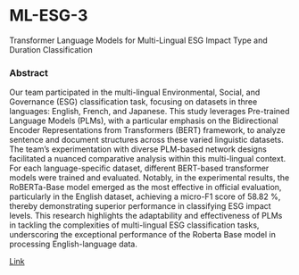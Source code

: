 # ML-ESG-3
Transformer Language Models for Multi-Lingual ESG Impact Type and Duration Classification

### Abstract

Our team participated in the multi-lingual Environmental, Social, and Governance (ESG) classification task, focusing on datasets in three languages: English, French, and Japanese. This study leverages Pre-trained Language Models (PLMs), with a particular emphasis on the Bidirectional Encoder Representations from Transformers (BERT) framework, to analyze sentence and document structures across these varied linguistic datasets. The team’s experimentation with diverse PLM-based network designs facilitated a nuanced comparative analysis within this multi-lingual context. For each language-specific dataset, different BERT-based transformer models were trained and evaluated. Notably, in the experimental results, the RoBERTa-Base model emerged as the most effective in official evaluation, particularly in the English dataset, achieving a micro-F1 score of 58.82 %, thereby demonstrating superior performance in classifying ESG impact levels. This research highlights the adaptability and effectiveness of PLMs in tackling the complexities of multi-lingual ESG classification tasks, underscoring the exceptional performance of the Roberta Base model in processing English-language data.


[Link](https://aclanthology.org/2024.finnlp-1.23/)

